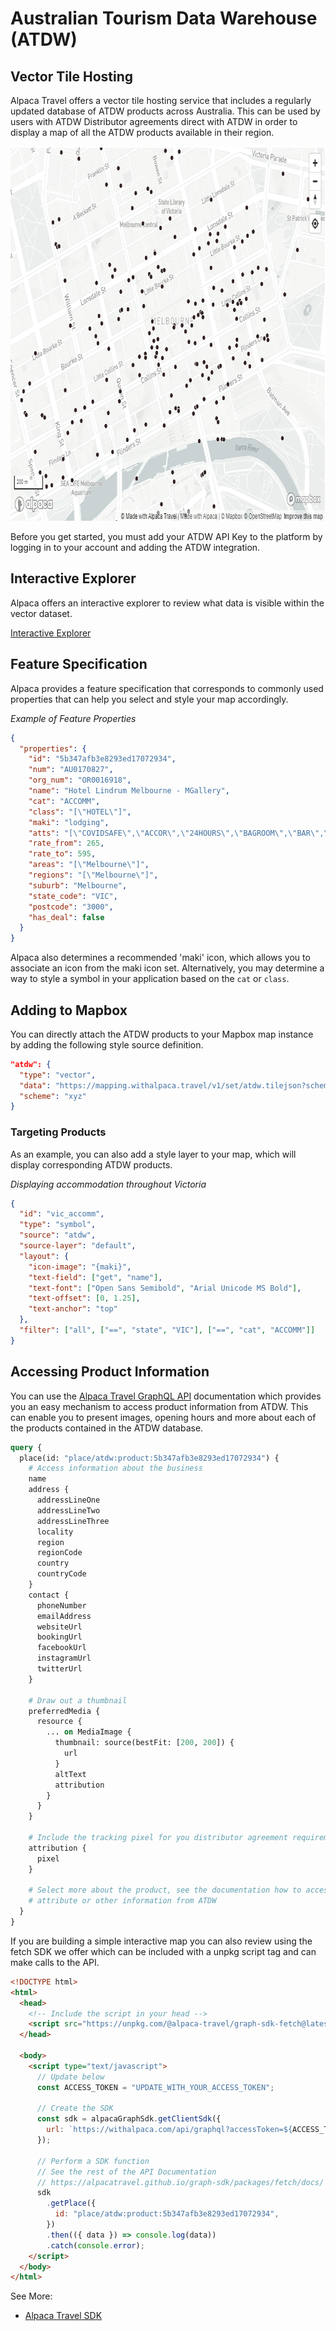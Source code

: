 [//]: # "Keywords: atdw"

# Australian Tourism Data Warehouse (ATDW)

## Vector Tile Hosting

Alpaca Travel offers a vector tile hosting service that includes a regularly
updated database of ATDW products across Australia. This can be used by users
with ATDW Distributor agreements direct with ATDW in order to display a map of
all the ATDW products available in their region.

<img alt="ATDW Mapping Data" src="./melbourne.png" width="805" height="599" />

Before you get started, you must add your ATDW API Key to the platform by
logging in to your account and adding the ATDW integration.

## Interactive Explorer

Alpaca offers an interactive explorer to review what data is visible within the
vector dataset.

[Interactive Explorer](https://mapping.withalpaca.travel/set/atdw)

## Feature Specification

Alpaca provides a feature specification that corresponds to commonly used
properties that can help you select and style your map accordingly.

_Example of Feature Properties_

```json
{
  "properties": {
    "id": "5b347afb3e8293ed17072934",
    "num": "AU0170827",
    "org_num": "OR0016918",
    "name": "Hotel Lindrum Melbourne - MGallery",
    "cat": "ACCOMM",
    "class": "[\"HOTEL\"]",
    "maki": "lodging",
    "atts": "[\"COVIDSAFE\",\"ACCOR\",\"24HOURS\",\"BAGROOM\",\"BAR\",\"BUSINESSFC\",\"CONVFAC\",\"NSMOKESTAB\",\"PAYTV\",\"STEREORADIO\",\"RESTAURANT\",\"TOURDESK\",\"FREEWIFI\",\"Luxury\",\"DISTASSIST\"]",
    "rate_from": 265,
    "rate_to": 595,
    "areas": "[\"Melbourne\"]",
    "regions": "[\"Melbourne\"]",
    "suburb": "Melbourne",
    "state_code": "VIC",
    "postcode": "3000",
    "has_deal": false
  }
}
```

Alpaca also determines a recommended 'maki' icon, which allows you to associate
an icon from the maki icon set. Alternatively, you may determine a way to style
a symbol in your application based on the `cat` or `class`.

## Adding to Mapbox

You can directly attach the ATDW products to your Mapbox map instance by adding
the following style source definition.

```json
"atdw": {
  "type": "vector",
  "data": "https://mapping.withalpaca.travel/v1/set/atdw.tilejson?scheme=xyz&accessToken=YOUR_ACCESS_TOKEN",
  "scheme": "xyz"
}
```

### Targeting Products

As an example, you can also add a style layer to your map, which will display
corresponding ATDW products.

_Displaying accommodation throughout Victoria_

```json
{
  "id": "vic_accomm",
  "type": "symbol",
  "source": "atdw",
  "source-layer": "default",
  "layout": {
    "icon-image": "{maki}",
    "text-field": ["get", "name"],
    "text-font": ["Open Sans Semibold", "Arial Unicode MS Bold"],
    "text-offset": [0, 1.25],
    "text-anchor": "top"
  },
  "filter": ["all", ["==", "state", "VIC"], ["==", "cat", "ACCOMM"]]
}
```

## Accessing Product Information

You can use the
[Alpaca Travel GraphQL API](https://www.github.com/AlpacaTravel/graphql-docs)
documentation which provides you an easy mechanism to access product information
from ATDW. This can enable you to present images, opening hours and more about
each of the products contained in the ATDW database.

```graphql
query {
  place(id: "place/atdw:product:5b347afb3e8293ed17072934") {
    # Access information about the business
    name
    address {
      addressLineOne
      addressLineTwo
      addressLineThree
      locality
      region
      regionCode
      country
      countryCode
    }
    contact {
      phoneNumber
      emailAddress
      websiteUrl
      bookingUrl
      facebookUrl
      instagramUrl
      twitterUrl
    }

    # Draw out a thumbnail
    preferredMedia {
      resource {
        ... on MediaImage {
          thumbnail: source(bestFit: [200, 200]) {
            url
          }
          altText
          attribution
        }
      }
    }

    # Include the tracking pixel for you distributor agreement requirements
    attribution {
      pixel
    }

    # Select more about the product, see the documentation how to access any
    # attribute or other information from ATDW
  }
}
```

If you are building a simple interactive map you can also review using the fetch
SDK we offer which can be included with a unpkg script tag and can make calls to
the API.

```html
<!DOCTYPE html>
<html>
  <head>
    <!-- Include the script in your head -->
    <script src="https://unpkg.com/@alpaca-travel/graph-sdk-fetch@latest/dist/umd/graph-sdk.min.js"></script>
  </head>

  <body>
    <script type="text/javascript">
      // Update below
      const ACCESS_TOKEN = "UPDATE_WITH_YOUR_ACCESS_TOKEN";

      // Create the SDK
      const sdk = alpacaGraphSdk.getClientSdk({
        url: `https://withalpaca.com/api/graphql?accessToken=${ACCESS_TOKEN}`,
      });

      // Perform a SDK function
      // See the rest of the API Documentation
      // https://alpacatravel.github.io/graph-sdk/packages/fetch/docs/
      sdk
        .getPlace({
          id: "place/atdw:product:5b347afb3e8293ed17072934",
        })
        .then(({ data }) => console.log(data))
        .catch(console.error);
    </script>
  </body>
</html>
```

See More:

- [Alpaca Travel SDK](https://github.com/AlpacaTravel/graph-sdk)
